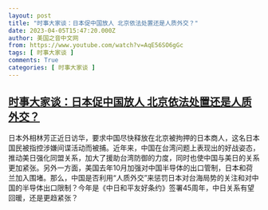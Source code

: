 ```yaml
---
layout: post
title: "时事大家谈：日本促中国放人 北京依法处置还是人质外交？"
date: 2023-04-05T15:47:20.000Z
author: 美国之音中文网
from: https://www.youtube.com/watch?v=AqE56SO6gGc
tags: [ 时事大家谈 ]
comments: True
categories: [ 时事大家谈 ]
---
```

<!--1680709640000-->
[时事大家谈：日本促中国放人 北京依法处置还是人质外交？](https://www.youtube.com/watch?v=AqE56SO6gGc)
------

<div>
日本外相林芳正近日访华，要求中国尽快释放在北京被拘押的日本商人，这名日本国民被指控涉嫌间谍活动而被捕。近年来，中国在台湾问题上表现出的好战姿态，推动美日强化同盟关系，加大了援助台湾防御的力度，同时也使中国与美日的关系更加紧张。另外一方面，美国去年10月加强对中国半导体的出口管制，日本和荷兰加入围堵。那么，中国是否利用“人质外交”来惩罚日本对台海局势的关注和对中国的半导体出口限制？今年是《中日和平友好条约》签署45周年，中日关系有望回暖，还是更趋紧张？
</div>

